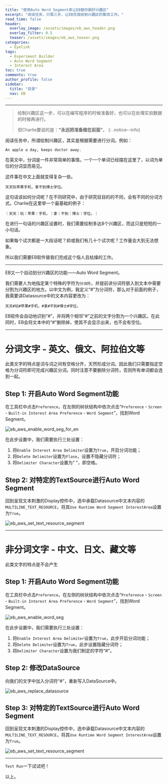 ```yaml
---
title: "使用Auto Word Segment来让EB替你画好兴趣区"
excerpt: "阅读任务，只需三步，让EB完成绘制兴趣区的繁琐工作。"
read_time: false
header:
  overlay_image: /assets/images/eb_aws_header.png
  overlay_filter: 0.5
  teaser: /assets/images/eb_aws_teaser.png
categories:
  - Eyelink
tags:
  - Experiment Builder
  - Auto Word Segment
  - Interest Area
toc: true
comments: true
author_profile: false
sidebar:
  title: "目录"
  nav: EB
---
```


---

> 绘制兴趣区这一步，可以在编写程序的时候准备好，也可以在处理实验数据的时候再进行。
> 
> 但Charlie要说的是：**“永远把准备做在前面”**。
{: .notice--info}

阅读任务中，所谓绘制兴趣区，其实是根据需要进行分词。例如：

    An apple a day, keeps doctor away.
    
在英文中，分词是一件非常简单的事情。一个一个单词已经摆在这里了，以词为单位的分词显而易见。

这件事在中文上面就变得复杂一些。

    天天玩苹果手机，拿不到博士学位。

这句话该如何分词呢？在不同研究中，由于研究目目的的不同，会有不同的分词方式。Charlie在这里举一个最基础的例子：

    ｜天天｜玩｜苹果｜手机，｜拿｜不到｜博士｜学位。｜

在进行一句话的兴趣区设置时，我们需要绘制多达8个兴趣区，而这只是短短的一小句话。

如果每个试次都是一大段话呢？抑或我们有几十个试次呢？工作量会大到无法想象。

所以我们需要EB软件替我们完成这个恼人且枯燥的工作。

---

EB又一个自动划分兴趣区的功能——Auto Word Segment。

我们需要人为地指定某个特殊的字符为`分词符`，并提前讲分词符嵌入到文本中需要分割为兴趣区的地方。以中文为例，我定义“#”为分词符，那么对于前面的例子，我需要讲Datasource中的文本内容更改为：

    天天#玩#苹果#手机，#拿#不到#博士#学位。
    
EB软件会自动地识别“#”，并将两个相邻“#”之前的文字分割为一个兴趣区。在此同时，EB会将文本中的“#”删除掉，使其不会显示出来，也不会有空位。

---
# 分词文字 - 英文、俄文、阿拉伯文等

此类文字的特点是词与词之间有空格分开，天然形成分词。因此我们只需要指定空格为分词符即可完成兴趣区分词。同时注意不要删除分词符，否则所有单词都会连到一起。

## Step 1: 开启Auto Word Segment功能

在工具栏中点击`Preference`，在左侧的树状结构中依次点击“`Preference` - `Screen` - `Built-in Interest Area Preference` - `Word Segment`”，找到Word Segment。

![eb_aws_enable_word_seg_for_en](/assets/images/eb_aws_enable_word_seg_for_en.png)

在此步设置中，我们需要执行三处设置：

1. 将`Enable Interest Area Delimiter`设置为`True`，开启分词功能；
2. 将`Delete Delimiter`设置为`Flase`，设置不隐藏分词符；
3. 将`Delimiter Character`设置为“ ”，即空格。

## Step 2: 对特定的TextSource进行Auto Word Segment

回到呈现文本刺激的Display控件中，选中承载Datasource中文本内容的`MULTILINE_TEXT_RESOURCE`，将其`Use Runtime Word Segment InterestArea`设置为`True`。

![eb_aws_set_text_resource_segment](/assets/images/eb_aws_set_text_resource_segment.png)

---

# 非分词文字 - 中文、日文、藏文等

此类文字的特点是不会产生

## Step 1: 开启Auto Word Segment功能

在工具栏中点击`Preference`，在左侧的树状结构中依次点击“`Preference` - `Screen` - `Built-in Interest Area Preference` - `Word Segment`”，找到Word Segment。

![eb_aws_enable_word_seg](/assets/images/eb_aws_enable_word_seg.png)

在此步设置中，我们需要执行三处设置：

1. 将`Enable Interest Area Delimiter`设置为`True`，此步开启分词功能；
2. 将`Delete Delimiter`设置为`True`，此步设置隐藏分词符；
3. 将`Delimiter Character`设置为我们制定的字符“#”。

## Step 2: 修改DataSource

向我们的文字中加入分词符“#”，重新写入DataSource中。

![eb_aws_replace_datasource](/assets/images/eb_aws_replace_datasource.png)

## Step 3: 对特定的TextSource进行Auto Word Segment

回到呈现文本刺激的Display控件中，选中承载Datasource中文本内容的`MULTILINE_TEXT_RESOURCE`，将其`Use Runtime Word Segment InterestArea`设置为`True`。

![eb_aws_set_text_resource_segment](/assets/images/eb_aws_set_text_resource_segment.png)

--- 

`Test Run`一下试试吧！

以上。